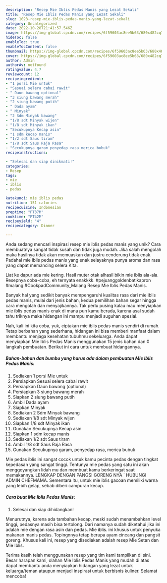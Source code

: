 ```yaml
---
description: "Resep Mie Iblis Pedas Manis yang Lezat Sekali"
title: "Resep Mie Iblis Pedas Manis yang Lezat Sekali"
slug: 1023-resep-mie-iblis-pedas-manis-yang-lezat-sekali
category: Uncategorized
date: 2022-10-28T21:41:57.546Z
image: https://img-global.cpcdn.com/recipes/6f59603ac8ee5b63/680x482cq70/mie-iblis-pedas-manis-foto-resep-utama.jpg
hideToc: false
enableToc: true
enableTocContent: false
thumbnail: https://img-global.cpcdn.com/recipes/6f59603ac8ee5b63/680x482cq70/mie-iblis-pedas-manis-foto-resep-utama.jpg
cover: https://img-global.cpcdn.com/recipes/6f59603ac8ee5b63/680x482cq70/mie-iblis-pedas-manis-foto-resep-utama.jpg
author: Admin
authorAv: notfound
ratingvalue: 4.7
reviewcount: 12
recipeingredient:
- "1 porsi Mie untuk"
- "Sesuai selera cabai rawit"
- " Daun bawang optional"
- "3 siung bawang merah"
- "2 siung bawang putih"
- " Dada ayam"
- " Minyak"
- "2 Sdm Minyak bawang"
- "1/8 sdt Minyak wijen"
- "1/8 sdt Minyak ikan"
- "Secukupnya Kecap asin"
- "1 sdm kecap manis"
- "1/2 sdt Saus tiram"
- "1/8 sdt Saus Raja Rasa"
- "Secukupnya garam penyedap rasa merica bubuk"
recipeinstructions:

- "Selesai dan siap dinikmati!"
categories:
- Resep
tags:
- mie
- iblis
- pedas

katakunci: mie iblis pedas 
nutrition: 151 calories
recipecuisine: Indonesian
preptime: "PT37M"
cooktime: "PT42M"
recipeyield: "4"
recipecategory: Dinner

---
```





Anda sedang mencari inspirasi resep mie iblis pedas manis yang unik? Cara membuatnya sangat tidak susah dan tidak juga mudah. Jika salah mengolah maka hasilnya tidak akan memuaskan dan justru cenderung tidak enak. Padahal mie iblis pedas manis yang enak selayaknya punya aroma dan rasa yang dapat memancing selera Kita.





Liat ke dapur ada mie kering. Hasil muter otak alhasil bikin mie iblis ala-ala. Resepnya coba-coba, eh ternyata enakkkk. #pejuanggoldenbatikapron #malang #CookpadCommunity_Malang Resep Mie Iblis Pedas Manis.

Banyak hal yang sedikit banyak mempengaruhi kualitas rasa dari mie iblis pedas manis, mulai dari jenis bahan, kedua pemilihan bahan segar hingga cara mengolah dan menyajikannya. Tak perlu pusing kalau mau menyiapkan mie iblis pedas manis enak di mana pun kamu berada, karena asal sudah tahu triknya maka hidangan ini mampu menjadi suguhan spesial.






Nah, kali ini kita coba, yuk, ciptakan mie iblis pedas manis sendiri di rumah. Tetap berbahan yang sederhana, hidangan ini bisa memberi manfaat dalam membantu menjaga kesehatan tubuhmu sekeluarga. Anda dapat menyiapkan Mie Iblis Pedas Manis menggunakan 15 jenis bahan dan 0 langkah pembuatan. Berikut ini cara untuk membuat hidangannya.

<!--inarticleads1-->

##### Bahan-bahan dan bumbu yang harus ada dalam pembuatan Mie Iblis Pedas Manis:

1. Sediakan 1 porsi Mie untuk
1. Persiapkan Sesuai selera cabai rawit
1. Persiapkan  Daun bawang (optional)
1. Persiapkan 3 siung bawang merah
1. Siapkan 2 siung bawang putih
1. Ambil  Dada ayam
1. Siapkan  Minyak
1. Sediakan 2 Sdm Minyak bawang
1. Sediakan 1/8 sdt Minyak wijen
1. Siapkan 1/8 sdt Minyak ikan
1. Gunakan Secukupnya Kecap asin
1. Siapkan 1 sdm kecap manis
1. Sediakan 1/2 sdt Saus tiram
1. Ambil 1/8 sdt Saus Raja Rasa
1. Gunakan Secukupnya garam, penyedap rasa, merica bubuk


Mie pedas iblis ini sangat cocok untuk kamu pecinta pedas dengan tingkat kepedasan yang sangat tinggi. Tentunya mie pedas yang satu ini akan menggoyangkan lidah mu dan membuat kamu berkeringat saat memakannya. LENGKAP DENGAN PANGSI GORENG NYA ` HUBUNGI ADMIN CHEFMAMA. Sementara itu, untuk mie iblis gacoan memiliki warna yang lebih gelap, sebab diberi campuran kecap. 

<!--inarticleads2-->

##### Cara buat Mie Iblis Pedas Manis:


1. Selesai dan siap dihidangkan!

Menurutnya, karena ada tambahan kecap, meski sudah menambahkan level tinggi, pedasnya masih bisa tertolong. Dari namanya sudah diketahui jika ini adalah mie dengan rasa asin dan pedas. Mie iblis. ini khusus untuk penyuka makanan manis pedas. Topingnnya tetap berupa ayam cincang dan pangsit goreng. Khusus kali ini, resep yang disediakan adalah resep Mie Setan dan Mie Iblis. 

Terima kasih telah menggunakan resep yang tim kami tampilkan di sini. Besar harapan kami, olahan Mie Iblis Pedas Manis yang mudah di atas dapat membantu anda menyiapkan hidangan yang lezat untuk keluarga/teman ataupun menjadi inspirasi untuk berbisnis kuliner. Selamat mencoba!
